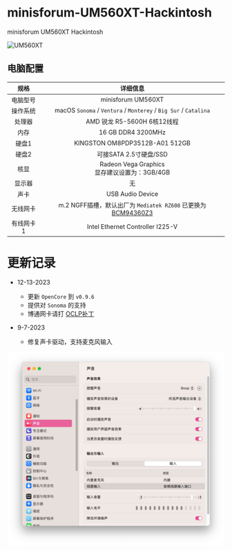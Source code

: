 # minisforum-UM560XT-Hackintosh
minisforum UM560XT Hackintosh

![UM560XT](./ScreenShots/UM560XT.png)

## 电脑配置

|   规格    |                           详细信息                           |
| :-------: | :----------------------------------------------------------: |
| 电脑型号  |                      minisforum UM560XT                      |
| 操作系统  | macOS `Sonoma` / `Ventura` /  `Monterey` / `Big Sur` / `Catalina` |
|  处理器   |                 AMD 锐龙 R5-5600H 6核12线程                  |
|   内存    |                      16 GB DDR4 3200MHz                      |
|   硬盘1   |                KINGSTON OM8PDP3512B-A01 512GB                |
|   硬盘2   |                    可接SATA 2.5寸硬盘/SSD                    |
|   核显    |      Radeon Vega Graphics<br />显存建议设置为：3GB/4GB       |
|  显示器   |                              无                              |
|   声卡    |                       USB Audio Device                       |
| 无线网卡  | m.2 NGFF插槽，默认出厂为 `Mediatek RZ608` 已更换为[BCM94360Z3](https://blog.daliansky.net/uploads/WeChatandShop.png) |
| 有线网卡1 |               Intel Ethernet Controller I225-V               |

# 更新记录

- 12-13-2023

  - 更新 `OpenCore` 到 `v0.9.6`
  - 提供对 `Sonoma` 的支持
  - 博通网卡请打 [OCLP补丁](https://blog.daliansky.net/OCLP.html)
  
- 9-7-2023

  - 修复声卡驱动，支持麦克风输入

  

![iterm2](./ScreenShots/UM560XT_Micphone_OK.png)
